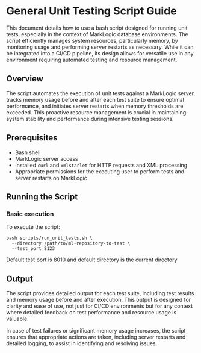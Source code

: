 # General Unit Testing Script Guide

This document details how to use a bash script designed for running unit tests,
especially in the context of MarkLogic database environments. The script
efficiently manages system resources, particularly memory, by monitoring usage
and performing server restarts as necessary. While it can be integrated into a
CI/CD pipeline, its design allows for versatile use in any environment
requiring automated testing and resource management.

## Overview

The script automates the execution of unit tests against a MarkLogic server,
tracks memory usage before and after each test suite to ensure optimal
performance, and initiates server restarts when memory thresholds are exceeded.
This proactive resource management is crucial in maintaining system stability
and performance during intensive testing sessions.

## Prerequisites

- Bash shell
- MarkLogic server access
- Installed `curl` and `xmlstarlet` for HTTP requests and XML processing
- Appropriate permissions for the executing user to perform tests and server restarts on MarkLogic

## Running the Script

### Basic execution
To execute the script:

    bash scripts/run_unit_tests.sh \
      --directory /path/to/ml-repository-to-test \
      --test_port 8123


Default test port is 8010 and default directory is the current directory

## Output

The script provides detailed output for each test suite, including test results
and memory usage before and after execution. This output is designed for
clarity and ease of use, not just for CI/CD environments but for any context
where detailed feedback on test performance and resource usage is valuable.

In case of test failures or significant memory usage increases, the script
ensures that appropriate actions are taken, including server restarts and
detailed logging, to assist in identifying and resolving issues.


